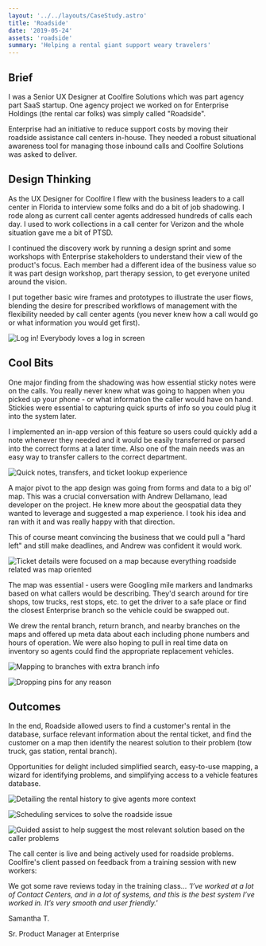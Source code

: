 ```yaml
---
layout: '../../layouts/CaseStudy.astro'
title: 'Roadside'
date: '2019-05-24'
assets: 'roadside'
summary: 'Helping a rental giant support weary travelers'
---
```


## Brief

I was a Senior UX Designer at Coolfire Solutions which was part agency part SaaS startup. One agency project we worked on for Enterprise Holdings (the rental car folks) was simply called "Roadside".

Enterprise had an initiative to reduce support costs by moving their roadside assistance call centers in-house. They needed a robust situational awareness tool for managing those inbound calls and Coolfire Solutions was asked to deliver.

## Design Thinking

As the UX Designer for Coolfire I flew with the business leaders to a call center in Florida to interview some folks and do a bit of job shadowing. I rode along as current call center agents addressed hundreds of calls each day. I used to work collections in a call center for Verizon and the whole situation gave me a bit of PTSD.

I continued the discovery work by running a design sprint and some workshops with Enterprise stakeholders to understand their view of the product's focus. Each member had a different idea of the business value so it was part design workshop, part therapy session, to get everyone united around the vision.

I put together basic wire frames and prototypes to illustrate the user flows, blending the desire for prescribed workflows of management with the flexibility needed by call center agents (you never knew how a call would go or what information you would get first).

![Log in! Everybody loves a log in screen](/roadside/FHD-1.png)

## Cool Bits

One major finding from the shadowing was how essential sticky notes were on the calls. You really never knew what was going to happen when you picked up your phone - or what information the caller would have on hand. Stickies were essential to capturing quick spurts of info so you could plug it into the system later.

I implemented an in-app version of this feature so users could quickly add a note whenever they needed and it would be easily transferred or parsed into the correct forms at a later time. Also one of the main needs was an easy way to transfer callers to the correct department.

![Quick notes, transfers, and ticket lookup experience](/roadside/FHD-2.png)

A major pivot to the app design was going from forms and data to a big ol' map. This was a crucial conversation with Andrew Dellamano, lead developer on the project. He knew more about the geospatial data they wanted to leverage and suggested a map experience. I took his idea and ran with it and was really happy with that direction.

This of course meant convincing the business that we could pull a "hard left" and still make deadlines, and Andrew was confident it would work.

![Ticket details were focused on a map because everything roadside related was map oriented](/roadside/FHD-3.png)

The map was essential - users were Googling mile markers and landmarks based on what callers would be describing. They'd search around for tire shops, tow trucks, rest stops, etc. to get the driver to a safe place or find the closest Enterprise branch so the vehicle could be swapped out.

We drew the rental branch, return branch, and nearby branches on the maps and offered up meta data about each including phone numbers and hours of operation. We were also hoping to pull in real time data on inventory so agents could find the appropriate replacement vehicles.

![Mapping to branches with extra branch info](/roadside/FHD-4.png)

![Dropping pins for any reason](/roadside/FHD-5.png)

## Outcomes

In the end, Roadside allowed users to find a customer's rental in the database, surface relevant information about the rental ticket, and find the customer on a map then identify the nearest solution to their problem (tow truck, gas station, rental branch).

Opportunities for delight included simplified search, easy-to-use mapping, a wizard for identifying problems, and simplifying access to a vehicle features database.

![Detailing the rental history to give agents more context](/roadside/FHD-7.png)

![Scheduling services to solve the roadside issue](/roadside/FHD-6.png)

![Guided assist to help suggest the most relevant solution based on the caller problems](/roadside/FHD-8.png)

The call center is live and being actively used for roadside problems. Coolfire's client passed on feedback from a training session with new workers:

<div class="quote">
  <p>We got some rave reviews today in the training class... <em>'I’ve worked at a lot of Contact Centers, and in a lot of systems, and this is the best system I’ve worked in. It’s very smooth and user friendly.'</em></p>
  <p>Samantha T.</p>
  <p>Sr. Product Manager at Enterprise</p>
</div>

